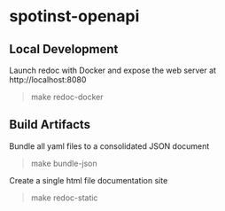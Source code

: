 # spotinst-openapi

## Local Development
Launch redoc with Docker and expose the web server at http://localhost:8080

> make redoc-docker

## Build Artifacts

Bundle all yaml files to a consolidated JSON document
> make bundle-json

Create a single html file documentation site
> make redoc-static